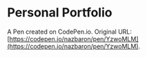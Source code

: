 # Personal Portfolio

A Pen created on CodePen.io. Original URL: [https://codepen.io/nazbaron/pen/YzwoMLM](https://codepen.io/nazbaron/pen/YzwoMLM).


